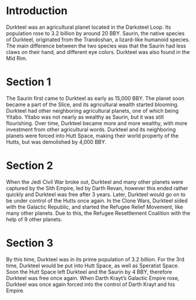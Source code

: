 # Introduction

Durkteel was an agricultural planet located in the Darksteel Loop.
Its population rose to 3.2 billion by around 20 BBY.
Saurin, the native species of Durkteel, originated from the Trandoshan, a lizard-like humanoid species.
The main difference between the two species was that the Saurin had less claws on their hand, and different eye colors.
Durkteel was also found in the Mid Rim.

# Section 1

The Saurin first came to Durkteel as early as 15,000 BBY.
The planet soon became a part of the Slice, and its agricultural wealth started blooming.
Durkteel had other neighboring agricultural planets, one of which being Yitabo.
Yitabo was not nearly as wealthy as Saurin, but it was still flourishing.
Over time, Durkteel became more and more wealthy, with more investment from other agricultural words.
Durkteel and its neighboring planets were forced into Hutt Space, making their world property of the Hutts, but was demolished by 4,000 BBY.

# Section 2

When the Jedi Civil War broke out, Durkteel and many other planets were captured by the Sith Empire, led by Darth Revan, however this ended rather quickly and Durkteel was free after 3 years.
Later, Durkteel would go on to be under control of the Hutts once again.
In the Clone Wars, Durkteel sided with the Galactic Republic, and started the Refugee Relief Movement, like many other planets.
Due to this, the Refugee Resettlement Coalition with the help of 9 other planets.

# Section 3

By this time, Durkteel was in its prime population of 3.2 billion.
For the 3rd time, Durkteel would be put into Hutt Space, as well as Speratist Space.
Soon the Hutt Space left Durkteel and the Saurin by 4 BBY, therefore Durkteel was free once again.
When Darth Krayt’s Galactic Empire rose, Durkteel was once again forced into the control of Darth Krayt and his Empire.
